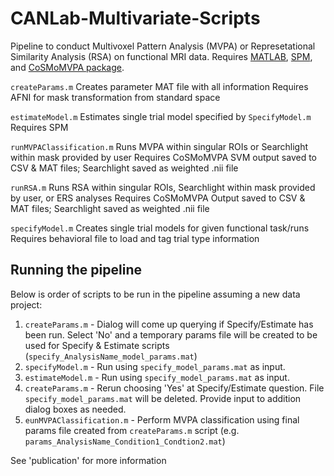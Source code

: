 # CANLab-Multivariate-Scripts
Pipeline to conduct Multivoxel Pattern Analysis (MVPA) or Represetational Similarity Analysis (RSA) on functional MRI data. Requires [MATLAB](https://www.mathworks.com/products/matlab.html), [SPM](https://www.fil.ion.ucl.ac.uk/spm/), and [CoSMoMVPA package](http://www.cosmomvpa.org/).


```createParams.m```
Creates parameter MAT file with all information
Requires AFNI for mask transformation from standard space

```estimateModel.m```
Estimates single trial model specified by ```SpecifyModel.m```
Requires SPM

```runMVPAClassification.m```
Runs MVPA within singular ROIs or Searchlight within mask provided by user
Requires CoSMoMVPA
SVM output saved to CSV & MAT files; Searchlight saved as weighted .nii file

```runRSA.m```
Runs RSA within singular ROIs, Searchlight within mask provided by user, or ERS analyses
Requires CoSMoMVPA
Output saved to CSV & MAT files; Searchlight saved as weighted .nii file

```specifyModel.m```
Creates single trial models for given functional task/runs
Requires behavioral file to load and tag trial type information

## Running the pipeline
Below is order of scripts to be run in the pipeline assuming a new data project:


1. ```createParams.m```          - Dialog will come up querying if Specify/Estimate has been run. Select 'No' and a temporary params file will be created to be used for Specify & Estimate scripts (```specify_AnalysisName_model_params.mat```)
2. ```specifyModel.m```          - Run using ```specify_model_params.mat``` as input.
3. ```estimateModel.m```         - Run using ```specify_model_params.mat``` as input.
4. ```createParams.m```          - Rerun choosing 'Yes' at Specify/Estimate question. File ```specify_model_params.mat``` will be deleted. Provide input to addition dialog boxes as needed.
5. ```eunMVPAClassification.m``` - Perform MVPA classification using final params file created from ```createParams.m``` script (e.g. ```params_AnalysisName_Condition1_Condtion2.mat```)



See 'publication' for more information

